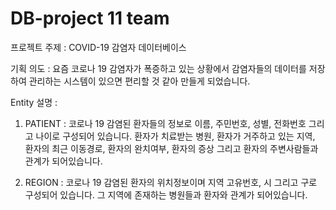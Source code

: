 # DB-project 11 team

프로젝트 주제 : COVID-19 감염자 데이터베이스

기획 의도 : 요즘 코로나 19 감염자가 폭증하고 있는 상황에서 감염자들의 데이터를 저장하여 관리하는 시스템이 있으면 편리할 것 같아 만들게 되었습니다.

Entity 설명 : 

1) PATIENT : 코로나 19 감염된 환자들의 정보로 이름, 주민번호, 성별, 전화번호 그리고 나이로 구성되어 있습니다. 환자가 치료받는 병원, 환자가 거주하고 있는 지역, 환자의 최근 이동경로, 환자의 완치여부, 환자의 증상 그리고 환자의 주변사람들과 관계가 되어있습니다. 

2) REGION : 코로나 19 감염된 환자의 위치정보이며 지역 고유번호, 시 그리고 구로 구성되어 있습니다. 그 지역에 존재하는 병원들과 환자와 관계가 되어있습니다. 
